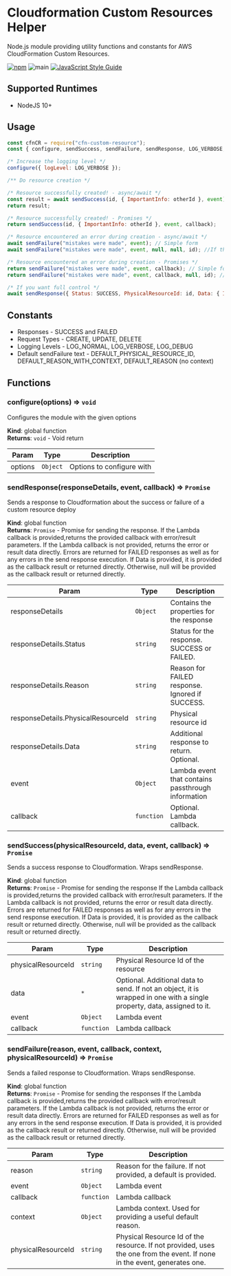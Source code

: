# Cloudformation Custom Resources Helper

Node.js module providing utility functions and constants for AWS CloudFormation Custom Resources.

[![npm](https://img.shields.io/npm/v/cfn-custom-resource)](https://www.npmjs.com/package/cfn-custom-resource)
![main](https://github.com/jgriepentrog/cfn-custom-resource/actions/workflows/nodePkg.yml/badge.svg)
[![JavaScript Style Guide](https://img.shields.io/badge/code_style-standard-brightgreen.svg)](https://standardjs.com)

## Supported Runtimes

- NodeJS 10+ &nbsp;

## Usage

```javascript
const cfnCR = require("cfn-custom-resource");
const { configure, sendSuccess, sendFailure, sendResponse, LOG_VERBOSE, SUCCESS } = cfnCR;

/* Increase the logging level */
configure({ logLevel: LOG_VERBOSE });

/** Do resource creation */

/* Resource successfully created! - async/await */
const result = await sendSuccess(id, { ImportantInfo: otherId }, event);
return result;

/* Resource successfully created! - Promises */
return sendSuccess(id, { ImportantInfo: otherId }, event, callback);

/* Resource encountered an error during creation - async/await */
await sendFailure("mistakes were made", event); // Simple form
await sendFailure("mistakes were made", event, null, null, id); //If there's a special resource id to pass

/* Resource encountered an error during creation - Promises */
return sendFailure("mistakes were made", event, callback); // Simple form
return sendFailure("mistakes were made", event, callback, null, id); //If there's a special resource id to pass

/* If you want full control */
await sendResponse({ Status: SUCCESS, PhysicalResourceId: id, Data: { ImportantInfo: otherId } }, event);
```

## Constants

- Responses - SUCCESS and FAILED
- Request Types - CREATE, UPDATE, DELETE
- Logging Levels - LOG_NORMAL, LOG_VERBOSE, LOG_DEBUG
- Default sendFailure text - DEFAULT_PHYSICAL_RESOURCE_ID, DEFAULT_REASON_WITH_CONTEXT, DEFAULT_REASON (no context)
  &nbsp;

## Functions

<a name="configure"></a>

### configure(options) ⇒ <code>void</code>

Configures the module with the given options

**Kind**: global function  
**Returns**: <code>void</code> - Void return

| Param   | Type                | Description               |
| ------- | ------------------- | ------------------------- |
| options | <code>Object</code> | Options to configure with |

### sendResponse(responseDetails, event, callback) ⇒ <code>Promise</code>

Sends a response to Cloudformation about the success or failure of a custom resource deploy

**Kind**: global function  
**Returns**: <code>Promise</code> - Promise for sending the response. If the Lambda callback is provided,returns the
provided callback with error/result parameters. If the Lambda callback is not provided, returns the error or result data
directly. Errors are returned for FAILED responses as well as for any errors in the send response execution. If Data is
provided, it is provided as the callback result or returned directly. Otherwise, null will be provided as the callback
result or returned directly.

| Param                              | Type                  | Description                                        |
| ---------------------------------- | --------------------- | -------------------------------------------------- |
| responseDetails                    | <code>Object</code>   | Contains the properties for the response           |
| responseDetails.Status             | <code>string</code>   | Status for the response. SUCCESS or FAILED.        |
| responseDetails.Reason             | <code>string</code>   | Reason for FAILED response. Ignored if SUCCESS.    |
| responseDetails.PhysicalResourceId | <code>string</code>   | Physical resource id                               |
| responseDetails.Data               | <code>string</code>   | Additional response to return. Optional.           |
| event                              | <code>Object</code>   | Lambda event that contains passthrough information |
| callback                           | <code>function</code> | Optional. Lambda callback.                         |

<a name="sendSuccess"></a>

### sendSuccess(physicalResourceId, data, event, callback) ⇒ <code>Promise</code>

Sends a success response to Cloudformation. Wraps sendResponse.

**Kind**: global function  
**Returns**: <code>Promise</code> - Promise for sending the response If the Lambda callback is provided,returns the
provided callback with error/result parameters. If the Lambda callback is not provided, returns the error or result data
directly. Errors are returned for FAILED responses as well as for any errors in the send response execution. If Data is
provided, it is provided as the callback result or returned directly. Otherwise, null will be provided as the callback
result or returned directly.

| Param              | Type                  | Description                                                                                                             |
| ------------------ | --------------------- | ----------------------------------------------------------------------------------------------------------------------- |
| physicalResourceId | <code>string</code>   | Physical Resource Id of the resource                                                                                    |
| data               | <code>\*</code>       | Optional. Additional data to send. If not an object, it is wrapped in one with a single property, data, assigned to it. |
| event              | <code>Object</code>   | Lambda event                                                                                                            |
| callback           | <code>function</code> | Lambda callback                                                                                                         |

<a name="sendFailure"></a>

### sendFailure(reason, event, callback, context, physicalResourceId) ⇒ <code>Promise</code>

Sends a failed response to Cloudformation. Wraps sendResponse.

**Kind**: global function  
**Returns**: <code>Promise</code> - Promise for sending the responses If the Lambda callback is provided,returns the
provided callback with error/result parameters. If the Lambda callback is not provided, returns the error or result data
directly. Errors are returned for FAILED responses as well as for any errors in the send response execution. If Data is
provided, it is provided as the callback result or returned directly. Otherwise, null will be provided as the callback
result or returned directly.

| Param              | Type                  | Description                                                                                                              |
| ------------------ | --------------------- | ------------------------------------------------------------------------------------------------------------------------ |
| reason             | <code>string</code>   | Reason for the failure. If not provided, a default is provided.                                                          |
| event              | <code>Object</code>   | Lambda event                                                                                                             |
| callback           | <code>function</code> | Lambda callback                                                                                                          |
| context            | <code>Object</code>   | Lambda context. Used for providing a useful default reason.                                                              |
| physicalResourceId | <code>string</code>   | Physical Resource Id of the resource. If not provided, uses the one from the event. If none in the event, generates one. |
